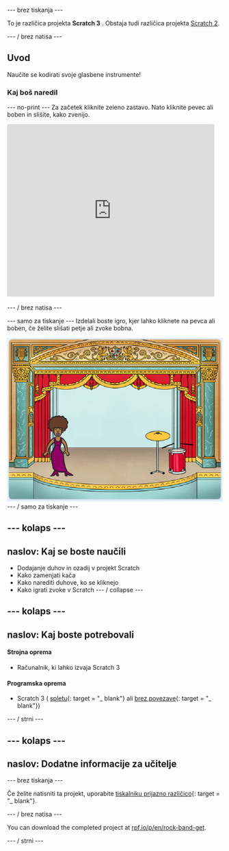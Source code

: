 \--- brez tiskanja \---

To je različica projekta **Scratch 3** . Obstaja tudi različica projekta [Scratch 2](https://projects.raspberrypi.org/en/projects/rock-band-scratch2).

\--- / brez natisa \---

## Uvod

Naučite se kodirati svoje glasbene instrumente!

### Kaj boš naredil

\--- no-print \--- Za začetek kliknite zeleno zastavo. Nato kliknite pevec ali boben in slišite, kako zvenijo.

<div class="scratch-preview">
  <iframe allowtransparency="true" width="485" height="402" src="https://scratch.mit.edu/projects/embed/276872220/?autostart=false" frameborder="0" scrolling="no"></iframe>
</div>

\--- / brez natisa \---

\--- samo za tiskanje \--- Izdelali boste igro, kjer lahko kliknete na pevca ali boben, če želite slišati petje ali zvoke bobna.

![posnetek igre](images/demo.png) \--- / samo za tiskanje \---

## \--- kolaps \---

## naslov: Kaj se boste naučili

+ Dodajanje duhov in ozadij v projekt Scratch
+ Kako zamenjati kača
+ Kako narediti duhove, ko se kliknejo
+ Kako igrati zvoke v Scratch \--- / collapse \---

## \--- kolaps \---

## naslov: Kaj boste potrebovali

#### Strojna oprema

+ Računalnik, ki lahko izvaja Scratch 3

#### Programska oprema

+ Scratch 3 ( [spletu](http://rpf.io/scratchon){: target = "_ blank"} ali [brez povezave](http://rpf.io/scratchoff){: target = "_ blank"})

\--- / strni \---

## \--- kolaps \---

## naslov: Dodatne informacije za učitelje

\--- brez tiskanja \---

Če želite natisniti ta projekt, uporabite [tiskalniku prijazno različico](https://projects.raspberrypi.org/en/projects/rock-band/print){: target = "_ blank"}.

\--- / brez natisa \---

You can download the completed project at [rpf.io/p/en/rock-band-get](http://rpf.io/p/en/rock-band-get).

\--- / strni \---